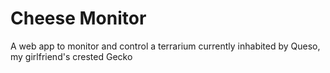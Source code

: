# Cheese Monitor
A web app to monitor and control a terrarium currently inhabited by Queso, my girlfriend's crested Gecko
